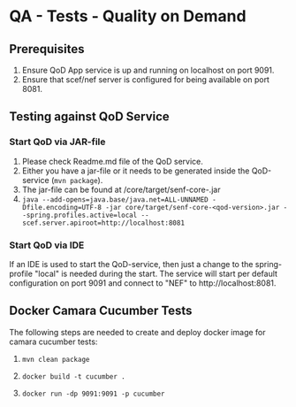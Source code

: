 # QA - Tests - Quality on Demand

## Prerequisites

1. Ensure QoD App service is up and running on localhost on port 9091.
2. Ensure that scef/nef server is configured for being available on port 8081.

## Testing against QoD Service

### Start QoD via JAR-file

1. Please check Readme.md file of the QoD service.
2. Either you have a jar-file or it needs to be generated inside the QoD-service (```mvn package```).
3. The jar-file can be found at /core/target/senf-core-<qod-version>.jar
4. ```java --add-opens=java.base/java.net=ALL-UNNAMED -Dfile.encoding=UTF-8 -jar core/target/senf-core-<qod-version>.jar --spring.profiles.active=local --scef.server.apiroot=http://localhost:8081```

### Start QoD via IDE

If an IDE is used to start the QoD-service, then just a change to the spring-profile "local" is needed during the start.
The service will start per default configuration on port 9091 and connect to "NEF" to http://localhost:8081.

## Docker Camara Cucumber Tests

The following steps are needed to create and deploy docker image for camara cucumber tests:

1. ```mvn clean package```

2. ```docker build -t cucumber . ```

3. ```docker run -dp 9091:9091 -p cucumber```
